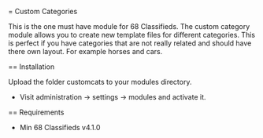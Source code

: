 = Custom Categories

This is the one must have module for 68 Classifieds. The custom category module allows you to create new template files for different categories. This is 
perfect if you have categories that are not really related and should have there own layout. For example horses and cars.

== Installation

Upload the folder customcats to your modules directory. 

- Visit administration -> settings -> modules and activate it. 

== Requirements 

 * Min 68 Classifieds v4.1.0 